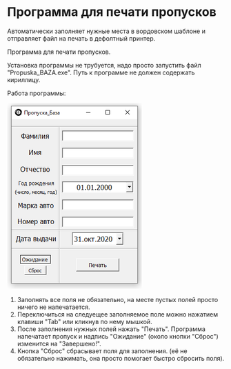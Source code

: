 # Программа для печати пропусков

Автоматически заполняет нужные места в вордовском шаблоне и отправляет файл на печать в дефолтный принтер.

Программа для печати пропусков.

Установка программы не трубуется, надо просто запустить файл "Propuska_BAZA.exe".
Путь к программе не должен содержать кириллицу.

Работа программы:

![alt text](img/example.PNG)

1) Заполнять все поля не обязательно, на месте пустых полей просто ничего не напечатается.
2) Переключиться на следуещее заполняемое поле можно нажатием клавиши "Tab" или кликнув по нему мышкой.
3) После заполнения нужных полей нажать "Печать". 
Программа напечатает пропуск и надпись "Ожидание" (около кнопки "Сброс") изменится на "Завершено!".
4) Кнопка "Сброс" сбрасывает поля для заполнения. (её не обязательно нажимать, она просто помогает быстро сбросить поля).
